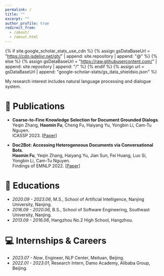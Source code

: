 ```yaml
---
permalink: /
title: ""
excerpt: ""
author_profile: true
redirect_from: 
  - /about/
  - /about.html
---
```


{% if site.google_scholar_stats_use_cdn %}
{% assign gsDataBaseUrl = "https://cdn.jsdelivr.net/gh/" | append: site.repository | append: "@" %}
{% else %}
{% assign gsDataBaseUrl = "https://raw.githubusercontent.com/" | append: site.repository | append: "/" %}
{% endif %}
{% assign url = gsDataBaseUrl | append: "google-scholar-stats/gs_data_shieldsio.json" %}

<span class='anchor' id='about-me'></span>

My research interest includes natural language processing and dialogue system.

[//]: # (# 🔥 News)

[//]: # (- *2022.02*: &nbsp;🎉🎉 Lorem ipsum dolor sit amet, consectetur adipiscing elit. Vivamus ornare aliquet ipsum, ac tempus justo dapibus sit amet. )

[//]: # (- *2022.02*: &nbsp;🎉🎉 Lorem ipsum dolor sit amet, consectetur adipiscing elit. Vivamus ornare aliquet ipsum, ac tempus justo dapibus sit amet. )

# 📝 Publications
- **Coarse-to-Fine Knowledge Selection for Document Grounded Dialogs**. \
Yeqin Zhang, **Haomin Fu**, Cheng Fu, Haiyang Yu, Yongbin Li, Cam-Tu Nguyen. \
ICASSP 2023. [[Paper](https://arxiv.org/pdf/2302.11849)]

- **Doc2Bot: Accessing Heterogeneous Documents via Conversational Bots**. \
**Haomin Fu**, Yeqin Zhang, Haiyang Yu, Jian Sun, Fei Huang, Luo Si, Yongbin Li, Cam-Tu Nguyen. \
Findings of EMNLP 2022. [[Paper](https://arxiv.org/pdf/2210.11060)]

  
# 📖 Educations
- *2020.09 - 2023.06*, M.S., School of Artificial Intelligence, Nanjing University, Nanjing.
- *2016.09 - 2020.06*, B.S., School of Software Engineering, Southeast University, Nanjing.
- *2013.09 - 2016.06*, Hangzhou No.2 High School, Hangzhou.

# 💻 Internships & Careers
- *2023.07 - Now*, Engineer, NLP Center, Meituan, Beijing.
- *2022.01 - 2023.01*, Research Intern, Damo Academy, Alibaba Group, Beijing.